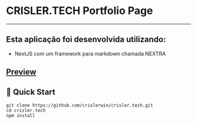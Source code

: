 # CRISLER.TECH Portfolio Page
---
## Esta aplicação foi desenvolvida utilizando:
- NextJS com um framework para markdown chamada NEXTRA
## [Preview](www.crisler.tech)
## 🚀 Quick Start

```
git clone https://github.com/crislerwin/crisler.tech.git
cd crisler.tech
npm install
```

